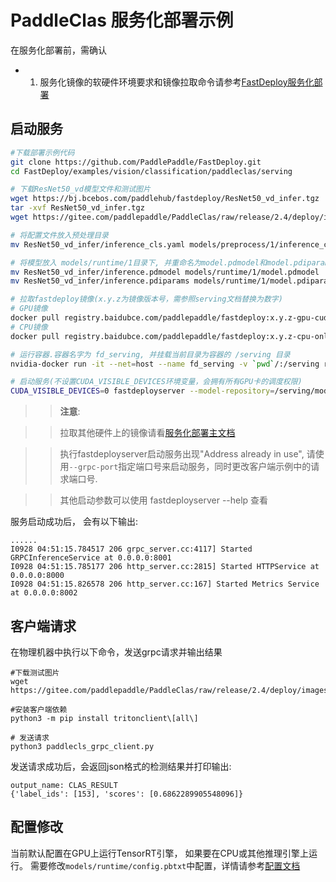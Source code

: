 # PaddleClas 服务化部署示例

在服务化部署前，需确认

- 1. 服务化镜像的软硬件环境要求和镜像拉取命令请参考[FastDeploy服务化部署](../../../../../serving/README_CN.md)


## 启动服务

```bash
#下载部署示例代码
git clone https://github.com/PaddlePaddle/FastDeploy.git
cd FastDeploy/examples/vision/classification/paddleclas/serving

# 下载ResNet50_vd模型文件和测试图片
wget https://bj.bcebos.com/paddlehub/fastdeploy/ResNet50_vd_infer.tgz
tar -xvf ResNet50_vd_infer.tgz
wget https://gitee.com/paddlepaddle/PaddleClas/raw/release/2.4/deploy/images/ImageNet/ILSVRC2012_val_00000010.jpeg

# 将配置文件放入预处理目录
mv ResNet50_vd_infer/inference_cls.yaml models/preprocess/1/inference_cls.yaml

# 将模型放入 models/runtime/1目录下, 并重命名为model.pdmodel和model.pdiparams
mv ResNet50_vd_infer/inference.pdmodel models/runtime/1/model.pdmodel
mv ResNet50_vd_infer/inference.pdiparams models/runtime/1/model.pdiparams

# 拉取fastdeploy镜像(x.y.z为镜像版本号，需参照serving文档替换为数字)
# GPU镜像
docker pull registry.baidubce.com/paddlepaddle/fastdeploy:x.y.z-gpu-cuda11.4-trt8.4-21.10
# CPU镜像
docker pull registry.baidubce.com/paddlepaddle/fastdeploy:x.y.z-cpu-only-21.10

# 运行容器.容器名字为 fd_serving, 并挂载当前目录为容器的 /serving 目录
nvidia-docker run -it --net=host --name fd_serving -v `pwd`/:/serving registry.baidubce.com/paddlepaddle/fastdeploy:x.y.z-gpu-cuda11.4-trt8.4-21.10  bash

# 启动服务(不设置CUDA_VISIBLE_DEVICES环境变量，会拥有所有GPU卡的调度权限)
CUDA_VISIBLE_DEVICES=0 fastdeployserver --model-repository=/serving/models --backend-config=python,shm-default-byte-size=10485760
```
>> **注意**:

>> 拉取其他硬件上的镜像请看[服务化部署主文档](../../../../../serving/README_CN.md)

>> 执行fastdeployserver启动服务出现"Address already in use", 请使用`--grpc-port`指定端口号来启动服务，同时更改客户端示例中的请求端口号.

>> 其他启动参数可以使用 fastdeployserver --help 查看

服务启动成功后， 会有以下输出:
```
......
I0928 04:51:15.784517 206 grpc_server.cc:4117] Started GRPCInferenceService at 0.0.0.0:8001
I0928 04:51:15.785177 206 http_server.cc:2815] Started HTTPService at 0.0.0.0:8000
I0928 04:51:15.826578 206 http_server.cc:167] Started Metrics Service at 0.0.0.0:8002
```


## 客户端请求

在物理机器中执行以下命令，发送grpc请求并输出结果
```
#下载测试图片
wget https://gitee.com/paddlepaddle/PaddleClas/raw/release/2.4/deploy/images/ImageNet/ILSVRC2012_val_00000010.jpeg

#安装客户端依赖
python3 -m pip install tritonclient\[all\]

# 发送请求
python3 paddlecls_grpc_client.py
```

发送请求成功后，会返回json格式的检测结果并打印输出:
```
output_name: CLAS_RESULT
{'label_ids': [153], 'scores': [0.6862289905548096]}
```

## 配置修改

当前默认配置在GPU上运行TensorRT引擎， 如果要在CPU或其他推理引擎上运行。 需要修改`models/runtime/config.pbtxt`中配置，详情请参考[配置文档](../../../../../serving/docs/zh_CN/model_configuration.md)

